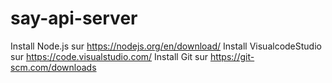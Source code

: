 # say-api-server
Install Node.js sur https://nodejs.org/en/download/ 
Install VisualcodeStudio sur https://code.visualstudio.com/
Install Git sur https://git-scm.com/downloads
